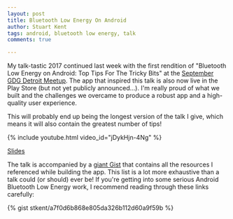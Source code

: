 ```yaml
---
layout: post
title: Bluetooth Low Energy On Android
author: Stuart Kent
tags: android, bluetooth low energy, talk
comments: true

---
```


My talk-tastic 2017 continued last week with the first rendition of "Bluetooth Low Energy on Android: Top Tips For The Tricky Bits" at the [September GDG Detroit Meetup](https://www.meetup.com/Detroit-Google-Developers-Group/events/242230685/). The app that inspired this talk is also now live in the Play Store (but not yet publicly announced...). I'm really proud of what we built and the challenges we overcame to produce a robust app and a high-quality user experience.

This will probably end up being the longest version of the talk I give, which means it will also contain the greatest number of tips!

{% include youtube.html video_id="jDykHjn-4Ng" %}

[Slides](https://speakerdeck.com/stkent/bluetooth-low-energy-on-android-top-tips-for-the-tricky-bits-video)

The talk is accompanied by a [giant Gist](https://gist.github.com/stkent/a7f0d6b868e805da326b112d60a9f59b) that contains all the resources I referenced while building the app. This list is a lot more exhaustive than a talk could (or should) ever be! If you're getting into some serious Android Bluetooth Low Energy work, I recommend reading through these links carefully:

{% gist stkent/a7f0d6b868e805da326b112d60a9f59b %}
